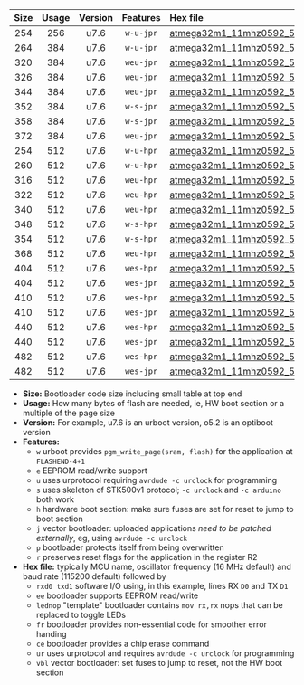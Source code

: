 |Size|Usage|Version|Features|Hex file|
|:-:|:-:|:-:|:-:|:--|
|254|256|u7.6|`w-u-jpr`|[atmega32m1_11mhz0592_57600bps_rxb0_txb1_ur_vbl.hex](https://raw.githubusercontent.com/stefanrueger/urboot/main/bootloaders/atmega32m1/fcpu_11mhz0592/57600_bps/atmega32m1_11mhz0592_57600bps_rxb0_txb1_ur_vbl.hex)|
|264|384|u7.6|`w-u-jpr`|[atmega32m1_11mhz0592_57600bps_rxb0_txb1_lednop_ur_vbl.hex](https://raw.githubusercontent.com/stefanrueger/urboot/main/bootloaders/atmega32m1/fcpu_11mhz0592/57600_bps/atmega32m1_11mhz0592_57600bps_rxb0_txb1_lednop_ur_vbl.hex)|
|320|384|u7.6|`weu-jpr`|[atmega32m1_11mhz0592_57600bps_rxb0_txb1_ee_ur_vbl.hex](https://raw.githubusercontent.com/stefanrueger/urboot/main/bootloaders/atmega32m1/fcpu_11mhz0592/57600_bps/atmega32m1_11mhz0592_57600bps_rxb0_txb1_ee_ur_vbl.hex)|
|326|384|u7.6|`weu-jpr`|[atmega32m1_11mhz0592_57600bps_rxb0_txb1_ee_lednop_ur_vbl.hex](https://raw.githubusercontent.com/stefanrueger/urboot/main/bootloaders/atmega32m1/fcpu_11mhz0592/57600_bps/atmega32m1_11mhz0592_57600bps_rxb0_txb1_ee_lednop_ur_vbl.hex)|
|344|384|u7.6|`weu-jpr`|[atmega32m1_11mhz0592_57600bps_rxb0_txb1_ee_lednop_fr_ur_vbl.hex](https://raw.githubusercontent.com/stefanrueger/urboot/main/bootloaders/atmega32m1/fcpu_11mhz0592/57600_bps/atmega32m1_11mhz0592_57600bps_rxb0_txb1_ee_lednop_fr_ur_vbl.hex)|
|352|384|u7.6|`w-s-jpr`|[atmega32m1_11mhz0592_57600bps_rxb0_txb1_vbl.hex](https://raw.githubusercontent.com/stefanrueger/urboot/main/bootloaders/atmega32m1/fcpu_11mhz0592/57600_bps/atmega32m1_11mhz0592_57600bps_rxb0_txb1_vbl.hex)|
|358|384|u7.6|`w-s-jpr`|[atmega32m1_11mhz0592_57600bps_rxb0_txb1_lednop_vbl.hex](https://raw.githubusercontent.com/stefanrueger/urboot/main/bootloaders/atmega32m1/fcpu_11mhz0592/57600_bps/atmega32m1_11mhz0592_57600bps_rxb0_txb1_lednop_vbl.hex)|
|372|384|u7.6|`weu-jpr`|[atmega32m1_11mhz0592_57600bps_rxb0_txb1_ee_lednop_fr_ce_ur_vbl.hex](https://raw.githubusercontent.com/stefanrueger/urboot/main/bootloaders/atmega32m1/fcpu_11mhz0592/57600_bps/atmega32m1_11mhz0592_57600bps_rxb0_txb1_ee_lednop_fr_ce_ur_vbl.hex)|
|254|512|u7.6|`w-u-hpr`|[atmega32m1_11mhz0592_57600bps_rxb0_txb1_ur.hex](https://raw.githubusercontent.com/stefanrueger/urboot/main/bootloaders/atmega32m1/fcpu_11mhz0592/57600_bps/atmega32m1_11mhz0592_57600bps_rxb0_txb1_ur.hex)|
|260|512|u7.6|`w-u-hpr`|[atmega32m1_11mhz0592_57600bps_rxb0_txb1_lednop_ur.hex](https://raw.githubusercontent.com/stefanrueger/urboot/main/bootloaders/atmega32m1/fcpu_11mhz0592/57600_bps/atmega32m1_11mhz0592_57600bps_rxb0_txb1_lednop_ur.hex)|
|316|512|u7.6|`weu-hpr`|[atmega32m1_11mhz0592_57600bps_rxb0_txb1_ee_ur.hex](https://raw.githubusercontent.com/stefanrueger/urboot/main/bootloaders/atmega32m1/fcpu_11mhz0592/57600_bps/atmega32m1_11mhz0592_57600bps_rxb0_txb1_ee_ur.hex)|
|322|512|u7.6|`weu-hpr`|[atmega32m1_11mhz0592_57600bps_rxb0_txb1_ee_lednop_ur.hex](https://raw.githubusercontent.com/stefanrueger/urboot/main/bootloaders/atmega32m1/fcpu_11mhz0592/57600_bps/atmega32m1_11mhz0592_57600bps_rxb0_txb1_ee_lednop_ur.hex)|
|340|512|u7.6|`weu-hpr`|[atmega32m1_11mhz0592_57600bps_rxb0_txb1_ee_lednop_fr_ur.hex](https://raw.githubusercontent.com/stefanrueger/urboot/main/bootloaders/atmega32m1/fcpu_11mhz0592/57600_bps/atmega32m1_11mhz0592_57600bps_rxb0_txb1_ee_lednop_fr_ur.hex)|
|348|512|u7.6|`w-s-hpr`|[atmega32m1_11mhz0592_57600bps_rxb0_txb1.hex](https://raw.githubusercontent.com/stefanrueger/urboot/main/bootloaders/atmega32m1/fcpu_11mhz0592/57600_bps/atmega32m1_11mhz0592_57600bps_rxb0_txb1.hex)|
|354|512|u7.6|`w-s-hpr`|[atmega32m1_11mhz0592_57600bps_rxb0_txb1_lednop.hex](https://raw.githubusercontent.com/stefanrueger/urboot/main/bootloaders/atmega32m1/fcpu_11mhz0592/57600_bps/atmega32m1_11mhz0592_57600bps_rxb0_txb1_lednop.hex)|
|368|512|u7.6|`weu-hpr`|[atmega32m1_11mhz0592_57600bps_rxb0_txb1_ee_lednop_fr_ce_ur.hex](https://raw.githubusercontent.com/stefanrueger/urboot/main/bootloaders/atmega32m1/fcpu_11mhz0592/57600_bps/atmega32m1_11mhz0592_57600bps_rxb0_txb1_ee_lednop_fr_ce_ur.hex)|
|404|512|u7.6|`wes-hpr`|[atmega32m1_11mhz0592_57600bps_rxb0_txb1_ee.hex](https://raw.githubusercontent.com/stefanrueger/urboot/main/bootloaders/atmega32m1/fcpu_11mhz0592/57600_bps/atmega32m1_11mhz0592_57600bps_rxb0_txb1_ee.hex)|
|404|512|u7.6|`wes-jpr`|[atmega32m1_11mhz0592_57600bps_rxb0_txb1_ee_vbl.hex](https://raw.githubusercontent.com/stefanrueger/urboot/main/bootloaders/atmega32m1/fcpu_11mhz0592/57600_bps/atmega32m1_11mhz0592_57600bps_rxb0_txb1_ee_vbl.hex)|
|410|512|u7.6|`wes-hpr`|[atmega32m1_11mhz0592_57600bps_rxb0_txb1_ee_lednop.hex](https://raw.githubusercontent.com/stefanrueger/urboot/main/bootloaders/atmega32m1/fcpu_11mhz0592/57600_bps/atmega32m1_11mhz0592_57600bps_rxb0_txb1_ee_lednop.hex)|
|410|512|u7.6|`wes-jpr`|[atmega32m1_11mhz0592_57600bps_rxb0_txb1_ee_lednop_vbl.hex](https://raw.githubusercontent.com/stefanrueger/urboot/main/bootloaders/atmega32m1/fcpu_11mhz0592/57600_bps/atmega32m1_11mhz0592_57600bps_rxb0_txb1_ee_lednop_vbl.hex)|
|440|512|u7.6|`wes-hpr`|[atmega32m1_11mhz0592_57600bps_rxb0_txb1_ee_lednop_fr.hex](https://raw.githubusercontent.com/stefanrueger/urboot/main/bootloaders/atmega32m1/fcpu_11mhz0592/57600_bps/atmega32m1_11mhz0592_57600bps_rxb0_txb1_ee_lednop_fr.hex)|
|440|512|u7.6|`wes-jpr`|[atmega32m1_11mhz0592_57600bps_rxb0_txb1_ee_lednop_fr_vbl.hex](https://raw.githubusercontent.com/stefanrueger/urboot/main/bootloaders/atmega32m1/fcpu_11mhz0592/57600_bps/atmega32m1_11mhz0592_57600bps_rxb0_txb1_ee_lednop_fr_vbl.hex)|
|482|512|u7.6|`wes-hpr`|[atmega32m1_11mhz0592_57600bps_rxb0_txb1_ee_lednop_fr_ce.hex](https://raw.githubusercontent.com/stefanrueger/urboot/main/bootloaders/atmega32m1/fcpu_11mhz0592/57600_bps/atmega32m1_11mhz0592_57600bps_rxb0_txb1_ee_lednop_fr_ce.hex)|
|482|512|u7.6|`wes-jpr`|[atmega32m1_11mhz0592_57600bps_rxb0_txb1_ee_lednop_fr_ce_vbl.hex](https://raw.githubusercontent.com/stefanrueger/urboot/main/bootloaders/atmega32m1/fcpu_11mhz0592/57600_bps/atmega32m1_11mhz0592_57600bps_rxb0_txb1_ee_lednop_fr_ce_vbl.hex)|

- **Size:** Bootloader code size including small table at top end
- **Usage:** How many bytes of flash are needed, ie, HW boot section or a multiple of the page size
- **Version:** For example, u7.6 is an urboot version, o5.2 is an optiboot version
- **Features:**
  + `w` urboot provides `pgm_write_page(sram, flash)` for the application at `FLASHEND-4+1`
  + `e` EEPROM read/write support
  + `u` uses urprotocol requiring `avrdude -c urclock` for programming
  + `s` uses skeleton of STK500v1 protocol; `-c urclock` and `-c arduino` both work
  + `h` hardware boot section: make sure fuses are set for reset to jump to boot section
  + `j` vector bootloader: uploaded applications *need to be patched externally*, eg, using `avrdude -c urclock`
  + `p` bootloader protects itself from being overwritten
  + `r` preserves reset flags for the application in the register R2
- **Hex file:** typically MCU name, oscillator frequency (16 MHz default) and baud rate (115200 default) followed by
  + `rxd0 txd1` software I/O using, in this example, lines RX `D0` and TX `D1`
  + `ee` bootloader supports EEPROM read/write
  + `lednop` "template" bootloader contains `mov rx,rx` nops that can be replaced to toggle LEDs
  + `fr` bootloader provides non-essential code for smoother error handing
  + `ce` bootloader provides a chip erase command
  + `ur` uses urprotocol and requires `avrdude -c urclock` for programming
  + `vbl` vector bootloader: set fuses to jump to reset, not the HW boot section
